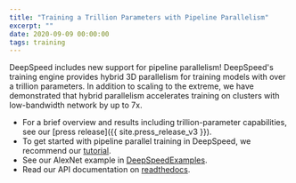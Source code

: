 ```yaml
---
title: "Training a Trillion Parameters with Pipeline Parallelism"
excerpt: ""
date: 2020-09-09 00:00:00
tags: training
---
```


DeepSpeed includes new support for pipeline parallelism! DeepSpeed's training
engine provides hybrid 3D parallelism for training models with over a
trillion parameters. In addition to scaling to the extreme, we have
demonstrated that hybrid parallelism accelerates training on clusters with
low-bandwidth network by up to 7x.

* For a brief overview and results including trillion-parameter capabilities,
  see our [press release]({{ site.press_release_v3 }}).
* To get started with pipeline parallel training in DeepSpeed, we recommend our [tutorial](/tutorials/pipeline/).
* See our AlexNet example in [DeepSpeedExamples](https://github.com/deepspeedai/DeepSpeedExamples).
* Read our API documentation on [readthedocs](https://deepspeed.readthedocs.io/en/latest/pipeline.html).
